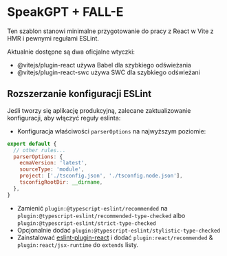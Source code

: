 # SpeakGPT + FALL-E

Ten szablon stanowi minimalne przygotowanie do pracy z React w Vite z HMR i pewnymi regułami ESLint.

Aktualnie dostępne są dwa oficjalne wtyczki:

- @vitejs/plugin-react używa Babel dla szybkiego odświeżania
- @vitejs/plugin-react-swc używa SWC dla szybkiego odświeżani

## Rozszerzanie konfiguracji ESLint

Jeśli tworzy się aplikację produkcyjną, zalecane zaktualizowanie konfiguracji, aby włączyć reguły eslinta:

- Konfiguracja właściwości `parserOptions` na najwyższym poziomie:

```js
export default {
  // other rules...
  parserOptions: {
    ecmaVersion: 'latest',
    sourceType: 'module',
    project: ['./tsconfig.json', './tsconfig.node.json'],
    tsconfigRootDir: __dirname,
  },
}
```

- Zamienić `plugin:@typescript-eslint/recommended` na `plugin:@typescript-eslint/recommended-type-checked` albo `plugin:@typescript-eslint/strict-type-checked`
- Opcjonalnie dodać `plugin:@typescript-eslint/stylistic-type-checked`
- Zainstalować [eslint-plugin-react](https://github.com/jsx-eslint/eslint-plugin-react) i dodać `plugin:react/recommended` & `plugin:react/jsx-runtime` do `extends` listy.
